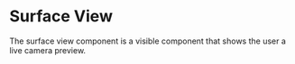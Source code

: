# Surface View

The surface view component is a visible component that shows the user a live camera preview.